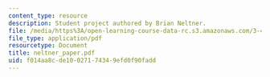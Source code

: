 ```yaml
---
content_type: resource
description: Student project authored by Brian Neltner.
file: /media/https%3A/open-learning-course-data-rc.s3.amazonaws.com/3-45-magnetic-materials-spring-2004/f014aa8cde10027174349efd0f90fadd_neltner_paper.pdf
file_type: application/pdf
resourcetype: Document
title: neltner_paper.pdf
uid: f014aa8c-de10-0271-7434-9efd0f90fadd
---
```

